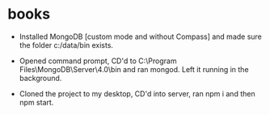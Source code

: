 # books

- Installed MongoDB [custom mode and without Compass] and made sure the folder c:/data/bin exists.

- Opened command prompt, CD'd to C:\Program Files\MongoDB\Server\4.0\bin and ran mongod. Left it running in the background.

- Cloned the project to my desktop, CD'd into server, ran npm i and then npm start. 
